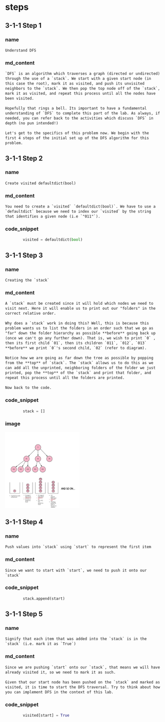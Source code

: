 <!---title{print_ordered_file_structure() Function Part 1 Explained}--->

<!--badges={Python:18,Algorithms:18}-->

<!--concepts={directedGraphs, introToGraphs, useOfGraphs, Depth First Search (DFS), Stack Manipulation}-->

# steps

## 3-1-1 Step 1

### name

```
Understand DFS
```

### md_content

```
`DFS` is an algorithm which traverses a graph (directed or undirected) through the use of a `stack`. We start with a given start node (in this case the root), mark it as visited, and push its unvisited neighbors to the `stack`. We then pop the top node off of the `stack`, mark it as visited, and repeat this process until all the nodes have been visited. 

Hopefully that rings a bell. Its important to have a fundamental understanding of `DFS` to complete this part of the lab. As always, if needed, you can refer back to the activities which discuss `DFS` in depth (no pun intended!)

Let's get to the specifics of this problem now. We begin with the first 4 steps of the initial set up of the DFS algorithm for this problem.
```

## 3-1-1 Step 2

### name

```
Create visited defaultdict(bool)
```

### md_content

```
You need to create a `visited` `defaultdict(bool)`. We have to use a `defaultdict` because we need to index our `visited` by the string that identifies a given node (i.e `"011"`). 
```

### code_snippet

```python
        visited = defaultdict(bool)
```

## 3-1-1 Step 3

### name

```
Creating the `stack`
```

### md_content

```
A `stack` must be created since it will hold which nodes we need to visit next. Here it will enable us to print out our "folders" in the correct relative order.

Why does a `stack` work in doing this? Well, this is because this problem wants us to list the folders in an order such that we go as "far" down the folder hierarchy as possible **before** going back up (once we can't go any further down). That is, we wish to print `0` , then its first child `01`, then its children `011`, `012`, `013` **before** we print `0`'s second child, `02` (refer to diagram).

Notice how we are going as far down the tree as possible by popping from the **top** of `stack`. The `stack` allows us to do this as we can add all the unprinted, neighboring folders of the folder we just printed, pop the **top** of the `stack` and print that folder, and repeat this process until all the folders are printed.

Now back to the code.
```

### code_snippet

```python
		stack = []
```

### image

<img src="../Images/411_FileSystemTreeStack.jpg" style="zoom:24%;" />

## 3-1-1 Step 4

### name

```
Push values into `stack` using `start` to represent the first item
```

### md_content

```
Since we want to start with `start`, we need to push it onto our `stack`
```

### code_snippet

```python
		stack.append(start)
```

## 3-1-1 Step 5

### name

```
Signify that each item that was added into the `stack` is in the `stack` (i.e. mark it as `True`)
```

### md_content

```
Since we are pushing `start` onto our `stack`, that means we will have already visited it, so we need to mark it as such.

Given that our start node has been pushed on the `stack` and marked as visited, it is time to start the DFS traversal. Try to think about how you can implement DFS in the context of this lab.
```

### code_snippet

```python
		visited[start] = True
```



